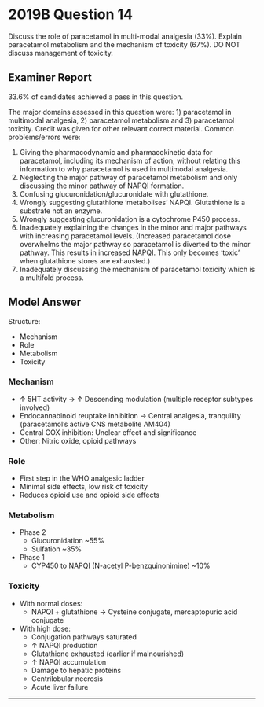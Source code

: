 # 2019B Question 14 
Discuss the role of paracetamol in multi-modal analgesia (33%). Explain paracetamol metabolism and the mechanism of toxicity (67%). DO NOT discuss management of toxicity.


## Examiner Report
33.6% of candidates achieved a pass in this question.


The major domains assessed in this question were: 1) paracetamol in multimodal analgesia, 2) paracetamol metabolism and 3) paracetamol toxicity. Credit was given for other relevant correct material.
Common problems/errors were:
1. Giving the pharmacodynamic and pharmacokinetic data for paracetamol, including its mechanism of action, without relating this information to why paracetamol is used in multimodal analgesia.
2. Neglecting the major pathway of paracetamol metabolism and only discussing the minor pathway of NAPQI formation.
3. Confusing glucuronidation/glucuronidate with glutathione.
4. Wrongly suggesting glutathione ‘metabolises’ NAPQI. Glutathione is a substrate not an enzyme.
5. Wrongly suggesting glucuronidation is a cytochrome P450 process.
6. Inadequately explaining the changes in the minor and major pathways with increasing paracetamol levels. (Increased paracetamol dose overwhelms the major pathway so paracetamol is diverted to the minor pathway. This results in increased NAPQI. This only becomes ‘toxic’ when glutathione stores are exhausted.)
7. Inadequately discussing the mechanism of paracetamol toxicity which is a multifold process.



## Model Answer
Structure:
- Mechanism
- Role
- Metabolism
- Toxicity

### Mechanism
- ↑ 5HT activity → ↑ Descending modulation (multiple receptor subtypes involved)
- Endocannabinoid reuptake inhibition → Central analgesia, tranquility (paracetamol’s active CNS metabolite AM404)
- Central COX inhibition: Unclear effect and significance
- Other: Nitric oxide, opioid pathways

### Role
- First step in the WHO analgesic ladder
- Minimal side effects, low risk of toxicity
- Reduces opioid use and opioid side effects

### Metabolism
- Phase 2
	- Glucuronidation ~55%
	- Sulfation ~35%
- Phase 1
	- CYP450 to NAPQI (N-acetyl P-benzquinonimine) ~10%


### Toxicity
- With normal doses:
	- NAPQI + glutathione → Cysteine conjugate, mercaptopuric acid conjugate
- With high dose:
	- Conjugation pathways saturated
	- ↑ NAPQI production
	- Glutathione exhausted (earlier if malnourished)
	- ↑ NAPQI accumulation
	- Damage to hepatic proteins
	- Centrilobular necrosis
	- Acute liver failure

--- 

